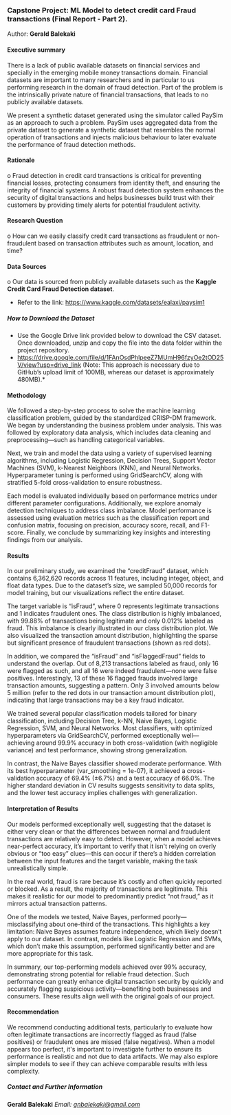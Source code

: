 ### Capstone Project: ML Model to detect credit card Fraud transactions (Final Report - Part 2). 

Author: **Gerald Balekaki**

#### Executive summary
There is a lack of public available datasets on financial services and specially in the emerging mobile money transactions domain. Financial datasets are important to many researchers and in particular to us performing research in the domain of fraud detection. Part of the problem is the intrinsically private nature of financial transactions, that leads to no publicly available datasets.

We present a synthetic dataset generated using the simulator called PaySim as an approach to such a problem. PaySim uses aggregated data from the private dataset to generate a synthetic dataset that resembles the normal operation of transactions and injects malicious behaviour to later evaluate the performance of fraud detection methods.

#### Rationale
o	Fraud detection in credit card transactions is critical for preventing financial losses, protecting consumers from identity theft, and ensuring the integrity of financial systems. A robust fraud detection system enhances the security of digital transactions and helps businesses build trust with their customers by providing timely alerts for potential fraudulent activity.

#### Research Question
o	How can we easily classify credit card transactions as fraudulent or non-fraudulent based on transaction attributes such as amount, location, and time?

#### Data Sources
o	Our data is sourced from publicly available datasets such as the **Kaggle Credit Card Fraud Detection dataset**.
  - Refer to the link:  https://www.kaggle.com/datasets/ealaxi/paysim1
    
##### How to Download the Dataset
-  Use the Google Drive link provided below to download the CSV dataset. Once downloaded, unzip and copy the file into the data folder within the project repository.
  -  https://drive.google.com/file/d/1FAnOsdPhlpeeZ7MUmH96fzyOe2tOD25V/view?usp=drive_link (Note: This approach is necessary due to GitHub’s upload limit of 100MB, whereas our dataset is approximately 480MB).*

#### Methodology

We followed a step-by-step process to solve the machine learning classification problem, guided by the standardized CRISP-DM framework. We began by understanding the business problem under analysis. This was followed by exploratory data analysis, which includes data cleaning and preprocessing—such as handling categorical variables.

Next, we train and model the data using a variety of supervised learning algorithms, including Logistic Regression, Decision Trees, Support Vector Machines (SVM), k-Nearest Neighbors (KNN), and Neural Networks. Hyperparameter tuning is performed using GridSearchCV, along with stratified 5-fold cross-validation to ensure robustness.

Each model is evaluated individually based on performance metrics under different parameter configurations. Additionally, we explore anomaly detection techniques to address class imbalance. Model performance is assessed using evaluation metrics such as the classification report and confusion matrix, focusing on precision, accuracy score, recall, and F1-score. Finally, we conclude by summarizing key insights and interesting findings from our analysis. 

#### Results
In our preliminary study, we examined the “creditFraud” dataset, which contains 6,362,620 records across 11 features, including integer, object, and float data types. Due to the dataset’s size, we sampled 50,000 records for model training, but our visualizations reflect the entire dataset.

The target variable is “isFraud”, where 0 represents legitimate transactions and 1 indicates fraudulent ones. The class distribution is highly imbalanced, with 99.88% of transactions being legitimate and only 0.012% labeled as fraud. This imbalance is clearly illustrated in our class distribution plot. We also visualized the transaction amount distribution, highlighting the sparse but significant presence of fraudulent transactions (shown as red dots).

In addition, we compared the “isFraud” and “isFlaggedFraud” fields to understand the overlap. Out of 8,213 transactions labeled as fraud, only 16 were flagged as such, and all 16 were indeed fraudulent—none were false positives. Interestingly, 13 of these 16 flagged frauds involved large transaction amounts, suggesting a pattern. Only 3 involved amounts below 5 million (refer to the red dots in our transaction amount distribution plot), indicating that large transactions may be a key fraud indicator.

We trained several popular classification models tailored for binary classification, including Decision Tree, k-NN, Naive Bayes, Logistic Regression, SVM, and Neural Networks. Most classifiers, with optimized hyperparameters via GridSearchCV, performed exceptionally well—achieving around 99.9% accuracy in both cross-validation (with negligible variance) and test performance, showing strong generalization.

In contrast, the Naive Bayes classifier showed moderate performance. With its best hyperparameter (var_smoothing = 1e-07), it achieved a cross-validation accuracy of 69.4% (±6.7%) and a test accuracy of 66.0%. The higher standard deviation in CV results suggests sensitivity to data splits, and the lower test accuracy implies challenges with generalization.

#### Interpretation of Results
Our models performed exceptionally well, suggesting that the dataset is either very clean or that the differences between normal and fraudulent transactions are relatively easy to detect. However, when a model achieves near-perfect accuracy, it’s important to verify that it isn't relying on overly obvious or “too easy” clues—this can occur if there’s a hidden correlation between the input features and the target variable, making the task unrealistically simple.

In the real world, fraud is rare because it’s costly and often quickly reported or blocked. As a result, the majority of transactions are legitimate. This makes it realistic for our model to predominantly predict “not fraud,” as it mirrors actual transaction patterns.

One of the models we tested, Naive Bayes, performed poorly—misclassifying about one-third of the transactions. This highlights a key limitation: Naive Bayes assumes feature independence, which likely doesn’t apply to our dataset. In contrast, models like Logistic Regression and SVMs, which don’t make this assumption, performed significantly better and are more appropriate for this task.

In summary, our top-performing models achieved over 99% accuracy, demonstrating strong potential for reliable fraud detection. Such performance can greatly enhance digital transaction security by quickly and accurately flagging suspicious activity—benefiting both businesses and consumers. These results align well with the original goals of our project.


#### Recommendation
We recommend conducting additional tests, particularly to evaluate how often legitimate transactions are incorrectly flagged as fraud (false positives) or fraudulent ones are missed (false negatives). When a model appears too perfect, it's important to investigate further to ensure its performance is realistic and not due to data artifacts. We may also explore simpler models to see if they can achieve comparable results with less complexity.


##### Contact and Further Information
  **Gerald Balekaki**
  *Email: gnbalekaki@gmail.com*
